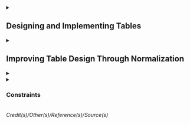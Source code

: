
<details><summary>

## Designing and Implementing Tables</summary>

Schema is similar a namespace. `dbo` is the default schema. If the schema it's not especified, the `dbo` will be the schema.  

Table requires a name. There is no table without column. Column requires names and data types. There are constraints.  
- Primary Key - Used to define the primary key which must be unique over all the rows the table will hold.  
- Nullability - The nullability constraint indicates whether it is acceptable for a column to ever have null value for some row. Since there are at least four names required, let's see what SQL Server names can be.  


Names in Sql Server should follow 4 rules for regular identifiers  
- Must begin with a *Letter*, *Underscore (_)*, *At sign (@) has special meaning* or *Number sign (#) has special meaning*.  
- After the first letter, it could contain *Letter*, *Decimal numbers* or *@,$,# or _*.   
- Regular identifiers must not be a T-SQL reserved word.  
- May not contain embedded spaces or special characters.  

Exception rules  
- Rule breakers enclosed in brackets *[]*.  
- An identifier cannot be longer than 128 characters.  


<details><summary> 

### Data Types
</summary>

### Textual Data  

|Type|Length|Data|Uses|  
|-|-|-|-|  
|char(n)|n = 1...8000 - Fixed Length|Non-unicode|This data type always takes n bytes per row. Use it if most of your columns will have the same or mostly the same length or if the length is less than 3. Doing so will ensure less wasted space when compared to the next type.|  
|varchar(n)|n = 1...8000 - Variable Length varchar(max)|Non-Unicode|This is an efficient data type for highly variable data only using the actual data length per row. Names and addresses usually fall into this category. varchar(max) can hold up to 2 GB per column. However, this data type can use more disk space leading to extra I/O. Use it sparingly|  
|nchar(n)| n = 1...4000 - Fixed Length| Unicode|The storage size used is two times n bytes. Use for uniform length or short length character data that requires Unicode. Most systems that store text in multiple languages need Unicode for example.|  
|nvarchar(n)| n = 1...4000 - Variable Length| Unicode|Use it as you would varchar(n) but for circumstances that require Unicode. Nvarchar(max) is similar to varchar(max) and can hold up to 1 GB of characters, since with Unicode data, 2 bytes are used for each character.|  
|text| | | |
|ntext| | | |

### Integer Data

|Type|Length|Usage|
|-|-|-|
|tinyint|0 to 255 1byte| They are handy when you know you have a small set of integer values to store.|
|smallint|-2^15 to 2^15 - 1 2bytes|A value of about -32k to +32k|
|int| -2^31 to 2^31 - 1 4bytes|A value of approximately plus or minus 2.1billion in English System.|
|bigint| -2^63 to 2^63 -1 8bytes|A value approximately of 9.2 sextillion in the English system.|


### Decimal Data

|Type|Length|Comment|
|-|-|-|
|decimal[(p,s)] and numeric[(p,s)]| -10^38 + 1 to 10^38 -1 5 to 17bytes| p = precision is the total number of digits that will be stored ignoring the decimal point s = scale is the number of digits that will be stored to the right of the decimal point. They are optional. The default is p = 18 and s = 0. Decimal and Numeric are synonyms|
|money| 4 decimal places -922337203685477,5808 to 922337203685477,5807 8bytes|SQL Server stores the numeric value only, not the currency symbol|
|smallmoney| 4 decimal places -214748,3648 to 214748,3647 4bytes|Same as money but with a precision of 10. Money types are unique to SQL Server|


### Date Data

|Type|Length|Comments|
|-|-|-|
|date|0001-01-01 to 9999-12-31 3bytes||
|time[(n)]|n = 0 to 7 5bytes|Store times of the day. n = number of fractional seconds to be stored. The default is 7, which stores times as precise as 100 nano seconds. Regardless of the fractional seconds, this type takes 5 bytes to store.|
|datetime|Jan 1, 1753 to Dec 31, 9999 8bytes|is an older data type in SQL Server with definite limits. The date part cannot hold any date before January 1, 1753, and the time part is in 1/1000 of a second, but due to rounding is not stored exactly at that precision. The system stored values are always rounded to increments of .0, .003, or .007 seconds.|
|smalldatetime|Jan 1, 1900 to Jun 6, 2079 4bytes|Does not store fractional seconds|
|datetime2(n)|0001-01-01 to 9999-12-31 6 to 8bytes|Is like the date type combined with the time type. And as with the time type, you can specify the precision of fractional seconds with a default of 7 digits or 100 nanoseconds. And depending on the precision, 6, 7, or 8 bytes are required to store this type.|
|datetimeoffset(n)|0001-01-01 to 9999-12-31 10bytes|Combines datetime2 with a time zone. The ranges of dates and times are the same as for the datetime2 type, and this type always takes 10 bytes to store.|



### Binary strings Types
- binary  
- varbinary  
- image  

### Other data types
- cursor  
- geography (spatial type)   
- geometry (spatial type)  
- hierarchyid  
- json  
- rowversion  
- sql_variant  
- table  
- uniqueidentifier  
- xml  

</details>

### Creating Table

Script to create the database
```sql
CREATE DATABASE <Database name>
GO
```

Show the entry for BobsShoes in the system tables
```sql
SELECT * FROM sys.databases WHERE name = 'BobsShoes';
```


Another thing creating a database does is put files in the file system. The system stored procedure sp_helpfile will display them. This script below will show the filegroup. 
```sql
-- Show the layout of the files for the database
EXEC sp_helpfile;
GO
```
You can see that two files were created, one for data and one for the log. Also note the filegroup names. `PRIMARY` is the default filegroup created If you don't specify one explicitly. 
 
 
Using schemas for user tables is a good practice. Apart from the convenience of having the extra namespaces schemas provide, they're also great for managing security and granting and restricting access. 
```sql
-- Create schema for Bobs Orders
CREATE SCHEMA Orders 
    AUTHORIZATION dbo;
GO
```
 

Now you can create multiple filegroups and put multiple files in each one. The best practice is to put the data in log files on separate drives. The reason is simple. Separating them reduces contention on any one drive and spreads the load around. These commands will do that and set up separate files for data and logs. 
Note that there are actually three names at play here. The first is the name of the filegroup. The second is the logical name of the file as SQL Server refers to it. Think of it as a nickname for the file. And, lastly, the physical name of the file as it exists on the file system. Note the difference between the file types; `.mdf` is used for data files, and `.ldf` is used for log files. And if you have multiple data files, then they would take the file type `.ndf`. Keeping the names in sync is not required.  
```sql
-- Create new filegroups for data and logs

ALTER DATABASE BobsShoes
    ADD FILEGROUP BobsData;
ALTER DATABASE BobsShoes
    ADD FILE (
       NAME = BobsData,
       FILENAME = 'C:\SQLFiles\BobsShoes\BobsData.mdf'
    )
    TO FILEGROUP BobsData;
 
ALTER DATABASE BobsShoes
    ADD LOG FILE ( 
        NAME = BobsLogs,
        FILENAME = 'D:\SQLFiles\BobsShoes\BobsLog.ldf'
    );

GO 
```
Still for standard environments, keeping names in correspondence is a good practice. A filegroup can also have more than one file in it, which can also be helpful for performance tuning in some environments. As well, I could create a separate filegroup for any indexes using similar commands. 
 
 
The next thing to do is create the order tracking table itself. Putting together the needed columns with the data types we want, I can construct a CREATE TABLE statement. From the top, the `USE` command enters the context of the database we just created, BobsShoes. The `GO` command is called a batch separator. Basically commands you write are not sent to the server until a GO command is reached or the end of the input, whichever comes first. 
This begins with the command `CREATE TABLE`, followed by the new table name. Then in parenthesis the list of columns to be created is written. Most of these are the result of the data requirements and types I just reviewed, although there are a couple of new things.  
`IDENTITY`, This property means that whenever a new row is inserted into this table, a new order ID is created. SQL Server tracks the current value of an IDENTITY column in its metadata for the table, and there can be only one such column per table. The values in parentheses are the seed or start value and an increment value. In this case, the start value is set to 1 as is the increment. Because these are the defaults, I can actually leave them out. However, I believe that explicit is better than implicit, so I've included them here.   
`NOT NULL` on most of the columns and NULL on a few of them. This is actually a constraint. Columns marked as NOT NULL must always hold a value. An attempt to insert or update rows with NULL values for these columns will cause an error. And `NULL`, on the other hand, means that NULL values are okay. The delivery date is not known until delivery, so a NULL is permitted. The TotalPrice column is defined using an expression. This is called a `computed column`. Also, this column as defined here is not stored in the database. It is computed every time it is selected. You can force the expression result to be stored by adding a keyword `PERSISTED`, which I've commented out for this example. And the data type for a completed column is inferred from the expression.     
I mentioned that I wanted to use BobsData as the filegroup to hold the data for the order tracking table. Also, I've added a table option for `DATA_COMPRESSION` I recommend you compress most tables and have a good reason if you choose not to. While it does cost CPU cycles to compress and decompress the data, it saves on I/O and the CPU cycles needed to handle that extra I/O. The trade-off is almost always worth it. Here I've specified PAGE level compression. ROW level compression is also available. And note that before SQL Server 2016, data compression was only available in the enterprise edition.
```sql
USE BobsShoes;
GO

CREATE TABLE Orders.OrderTracking (
    OrderId int IDENTITY (1,1) NOT NULL,
    OrderDate datetime2(0) NOT NULL,
    RequestedDate datetime2(0) NOT NULL,
    DeliveryDate datetime2(0) NULL,
    CustName nvarchar(200) NOT NULL,
    CustAddress nvarchar(200) NOT NULL,
    ShoeStyle varchar(200) NOT NULL,
    ShoeSize varchar(10) NOT NULL,
    SKU char(8) NOT NULL,
    UnitPrice numeric(7, 2) NOT NULL,
    Quantity smallint NOT NULL,
    Discount numeric(4, 2) NOT NULL,
    IsExpedited bit NOT NULL,
    TotalPrice AS (Quantity * UnitPrice * (1.0 - Discount)), -- PERSISTED
) 
ON BobsData 
WITH (DATA_COMPRESSION = PAGE);
GO
```

First, it enters the context of the target database, BobsShoes. Then using the ALTER TABLE command, a constraint is added. PK_OrderTracking_OrderId is the name of the constraint. It is defined as a PRIMARY KEY constraint on the OrderId column. I like to use a convention for constraint names where the first two characters are the type of the constraint, so PK for PRIMARY KEY, followed by the name of the table, followed by the columns in the constraint. Note that like table names, constraint and index names must be unique in the database schema. With this constraint in place, SQL Server will stop any attempt to overwrite the OrderId column with a duplicate value. 
This also ensures that the table is a proper relation since at least one column is unique for every row in the table. **Sometimes there's a little confusion around key constraints and indexes**. A key constraint is implemented by SQL Server by creating a matching or backing index. This makes checking the constraint efficient. Also, I could've put an ordinary index on the same column in this table, but it would not have been a constraint. **Constraints and indexes are not the same thing**, but they can support each other. A backing index is always built to support a key constraint. There are more options that can be specified for columns than I've shown here. Some I'll cover later in the modules on normalization and constraints. One, I think worth covering at this point, is collation. Let's look at that.
```sql
USE BobsShoes;
GO

ALTER TABLE Orders.OrderTracking 
ADD CONSTRAINT PK_OrderTracking_OrderId
    PRIMARY KEY (OrderId)
        ON [BobsData];
GO
```

`Collations` Specifies the bit patterns that represent each character in the data set. Collations also determine the rules that sort and compare data. You can specify collations at the instance, database, column, and expression level. SQL Server stores character data as either Unicode or non-Unicode. These map to the data types nchar and varchar and char/varchar respectively. If not specified at the column level, it uses the database collation. If not specified at the database level, it is inherited from the instance, and the instance collation is defined during setup. You can also specify collation on an expression, for example, when doing a comparison. Collations provide sorting rules, case sensitivity, and accent sensitivity properties. For non-Unicode types like char and varchar, collation also dictates the code page to be used and the set of characters available. Now let's go back to Data Studio and explore the collations in the BobsShoes database.

```sql
-- Show the collation configured on the instance
SELECT SERVERPROPERTY('collation') AS DefaultInstanceCollationName;

--SQL_Latin1_General_CP1_CI_AS -> CI_AS = Case Insensitive and Ascent Sensitive

-- Show the collation configured on the database
SELECT DATABASEPROPERTYEX(DB_NAME(), 'collation') AS DatabaseCollationName;

-- Show the collation for all the columns in the OrderTracking table
SELECT name AS ColumnName, collation_name AS ColumnCollation
    FROM sys.columns 
    WHERE object_id = OBJECT_ID(N'Orders.OrderTracking'); 

-- Show the description for the collation
SELECT name, description 
    FROM sys.fn_helpcollations()
    WHERE name = N'SQL_Latin1_General_CP1_CI_AS'; 

-- Show SQL collations not containing 'LATIN'
SELECT name, description 
    FROM sys.fn_helpcollations()
    WHERE name LIKE N'SQL_%' AND name not like N'SQL_Latin%';     

-- Change the customer column to a Scandinavian collation.
ALTER TABLE Orders.OrderTracking
    ALTER COLUMN CustName nvarchar(200) 
        COLLATE  SQL_Scandinavian_CP850_CI_AS 
        NOT NULL;
```

</details>

<details><summary>

## Improving Table Design Through Normalization  
</summary>

##### Normalization is the process of organizing a database to reduce redundancy and improve data integrity.   
https://database.guide/what-is-normalization/  

##### Objetives  for Data Normalization  
- Eliminate Anomalies.  
- Reduce the need for restructuring tables as new requirements or data are added.  
- Make the relational model provide more information to users.  
- Make the tables in the database less sensitive to statistics from queries, especially when those statistics are liable to change.   


##### 1NF  
Has 3 simple rules.  
- There must be only one value per table cell where is the intersection of a row and a column. 
- There must be one table per set of related data.  
- Each row must be unique. Usually attained by introducing a primary key, which enforces uniqueness. A primary key must be unique and not null.    

An `IDENTITY` column is guaranteed to be unique for the table, which will help satisfy rule three. To fully satisfy rule three, tables have a PRIMARY KEY defined.
A `PRIMARY KEY` is a type of constraint and simply means no duplicates. A PRIMARY KEY is a constraint. In general, `constraints` are used by SQL Server to preserve data and referential integrity by prohibiting operations that will violate the constraints.  
The indexes created for PRIMARY KEY constraints are sometimes called backing indexes. They are not strictly required for rule three, but make it faster for SQL Server to check for duplicates since the alternative would be to read the entire table every time you had to insert a new row just to be sure there are no duplicates.
The `clustered` property, says that the table data is ordered by the clustering key. Since table data can only be ordered one way, there can only be one clustered index. There is another type of index called `nonclustered` that does not impose any order to the table data.

##### 2NF   
Builds upon the first.  
- The database must be in first normal form or 1NF
- The second rule states that only single column primary keys are allowed. Well, actually the requirement is stated like this, no non-key attributes should be dependent on any proper subset of the key. Although it's possible to satisfy this rule with a composite key, if there are no composite keys, then the only proper subset is the empty set. That implies a single column primary key, which is the standard approach to this problem. And this will mean a change to the Stock table we just built since its composite key is comprised of two columns, the SKU and the Size. But if I change that, I will also have to change the OrderItems table, which refers to the Stock table by those same two column. Let's see that in the next demo.

##### 3NF  
- The database must be in second normal form or 2NF. The second rule states that column values should only depend upon the key. This also implies that for any table in 3NF, an update to one column should not cause an update to another column unless that other column is a key. A memorable way to describe 3NF is captured in this quote from Bill Kent, who wrote a guide to normal forms back in 1983. He said, "Every non-key must provide a fact about the key, the whole key, and nothing but the key. " Any column in the table that is not part of the table key is a non-key. These are usually called attributes in relational language. So there should be no column that is not dependent on the key.

##### Other Normal Forms  
BCNF - Boyce Codd normal form (3.5)  
4NF  
5NF  
6NF  

</details>


<details><summary>

<details><summary>

### Constraints
</summary>

Ensuring Data Integrity with Constraints


Using `NULL` and `DEFAULT` Constraints
Part of E. F. Codd's original work on relational databases included a special marker for the absence of a value. We call that marker `null`. A value may be absent because it is unavailable or because it is inapplicable. ***Tony Hoare's billion-dollar mistake***
A `DEFAULT` constraint is used to provide a default value for a column. The default value will be added to all new records if no other value is specified. This can help when a column has a NOT NULL constraint. If a DEFAULT constraint is also specified, and if you don't know the value of that column when a new row is inserted, the default will be used instead. Defaults can be constants like strings or numbers and can also be function calls, which can be quite useful.   

Demo 1 - NULL and DEFAULT Constraints
It begins with the ALTER TABLE command and specifies the table to be changed. Then there is an ADD CONSTRAINT subcommand. This command takes an optional constraint name. I highly recommend that you give proper names to all your constraints, including default constraints. If you don't, SQL Server will assign one with a random number on the end. I name them similar to the way I name key constraints. Start with DF, then add the table and column name and a brief hint as to what the default will be, a call to the Getdate function in this case. 
```sql
-- Add default constraint for the OrderDate

ALTER TABLE Orders.Orders
    ADD CONSTRAINT DF_Orders_OrderDate_Getdate 
        DEFAULT GETDATE() FOR OrderDate;
```
The next section indicates what the type of the constraint is, hence the word DEFAULT. That is followed by the default value, a call to the GETDATE function in this case. Finally, we identify the call in the constraint will be applied to. That's what `FOR OrderDate` means. In fact, you cannot alter a constraint. You have to drop it and recreated it, like this.
And that is the rule for all constraints, not just default constraints.
```sql
 -- Alter a default constraint, this instruction won't work

 ALTER TABLE Orders.Orders
    ALTER CONSTRAINT DF_Orders_OrderDate_Getdate 
        DEFAULT GETDATE()+1 FOR OrderDate;

-- Alter a default constraint, the right way

ALTER TABLE Orders.Orders
    DROP CONSTRAINT DF_Orders_OrderDate_Getdate;

 ALTER TABLE Orders.Orders
    ADD CONSTRAINT DF_Orders_OrderDate_Getdate_Plus_1
        DEFAULT GETDATE()+1 FOR OrderDate;
```

Implementing the PRIMARY KEY Constraint
SQL Server implements the PRIMARY KEY constraint with a backing index. And therein lie a few choices. The first choice is an important one. Since the primary key is backed by an index, what kind of index should that be? There are two choices--`clustered` and `nonclustered`.
Clustered indexes sort and store data rows in the table based on their key values. These are the columns included in the index definition. These keys are stored in a special structure called a B-tree that enables SQL Server to find the row or rows associated with the key values quickly and efficiently. There can be only one clustered index per table, however, because the data rows themselves can be stored in only one order. 
If a table has no clustered index, it is called a heap. Data rows are stored wherever they fit in no particular order. This is why we say that a table is either a clustered index or a heap. It has to be one or the other. Now if your primary key is an identity column on a clustered index, like I've been using for Bob's Shoes order system, this means that new rows, which get new ever-increasing identity values, will always be inserted at the end of the data and that the data is always in order of the ID. Since SQL Server maintains a clustered index in sorted order, it means less I/O when inserting new rows and when reading the table in the order of the identity column. On the other hand, if your application mainly reads from a table in a different order other than that of the identity column, this can mean more jumping around the disk to get the rows you want. For example, if you're producing a report of customers, chances are you want to keep that report in the order of the customers' names, not their IDs. So before you just take the default and use a clustered index for your primary key, take a look at the alternative.

Using Index Types and the UNIQUE Constraint
Nonclustered indexes have a structure separate from the data rows. A nonclustered index contains the nonclustered index key values, and each key value entry has a pointer to the data row that contains the key-value. That data row may be part of a clustered index or a heap. Like clustered indexes, the nonclustered index structure is stored as a B-tree for efficient retrieval. Nonclustered indexes do not affect data rows when changes happen to the index. Only the index structure is affected, and usually that is a small fraction of the size of the data rows. And nonclustered indexes might also include some of the data columns. This option can reduce I/O for columns that are frequently accessed using the nonclustered index. 

A `UNIQUE` constraint makes sure that there are no duplicate values of a column or columns independently of the primary key. One difference with primary keys is that the UNIQUE constraints allow for the value null. However, since this constraint enforces uniqueness, there can be only one null value per index column. UNIQUE constraints are ideal for business keys in tables where the primary key is a surrogate key such as an integer column with the IDENTITY property. A UNIQUE constraint can also be referenced by a foreign key. And like primary keys, UNIQUE constraints are backed by an index. That means you need to decide if that should be a clustered or nonclustered index.


Mixing up the PRIMARY and UNIQUE constraints with the two index types, clustered and nonclustered. It has just two columns, an ID and the salutation itself. Here I've modified the definition we had by adding a UNIQUE constraint. Notice that it looks like a PRIMARY KEY constraint. And you should give it a name. I'm using the prefix UQ here to identify my constraint as a UNIQUE constraint, then the keyword UNIQUE followed by the type of index. If the type of index is not specified, a UNIQUE constraint defaults to a nonclustered index and a primary key to a clustered index unless there is already a clustered index, in which case a primary key will be backed by a nonclustered index.
You may be worried about putting a UNIQUE constraint on the IDENTITY column since UNIQUE constraints allow nulls. However, this also has the NOT NULL constraint so that property is still enforced. Also, SQL Server will never generate a null for a new identity value. In the Customers table definition that follows, a FOREIGN KEY reference does not care whether the reference is the PRIMARY KEY or UNIQUE constraint. Either will do. 

```sql
-- "Normal" primary key and unique constraints

CREATE TABLE Orders.Salutations (
    SalutationID int IDENTITY(1,1) NOT NULL                             
        CONSTRAINT PK_Salutations_SalutationID  -- Defaults to system-generated name
            PRIMARY KEY CLUSTERED,             
    Salutation varchar(5) NOT NULL
        CONSTRAINT UQ_Salutations_Salutation    -- Defaults to system-generated name
            UNIQUE NONCLUSTERED                 
);

-- Switching the index types

DROP TABLE IF EXISTS Orders.Salutations;
CREATE TABLE Orders.Salutations (
    SalutationID int IDENTITY(1,1) NOT NULL
        CONSTRAINT UQ_Salutations_SalutationID 
            UNIQUE CLUSTERED,
    Salutation varchar(5) NOT NULL
        CONSTRAINT PK_Salutations_Salutation 
            PRIMARY KEY NONCLUSTERED
);
```

Added a unique index on that (StockSKU and StockSize) as a new table constraint. It must be done this way since two columns are involved.  
This is an example of a index (UQ_Stock_StockSku_StockSize) not being the primay key in fact, but is still a index though. And the primary key is a surrogate column (StockId)
```sql
CREATE TABLE Orders.Stock (
    StockID int IDENTITY(1,1) NOT NULL -- Surrogate column
        CONSTRAINT PK_Stock_StockID PRIMARY KEY CLUSTERED, 
    StockSKU char(8) NOT NULL,
    StockSize varchar(10) NOT NULL,
    StockName varchar(100) NOT NULL,
    StockPrice numeric(7, 2) NOT NULL, 
        CONSTRAINT UQ_Stock_StockSKU_StockSize 
            UNIQUE NONCLUSTERED (StockSKU, StockSize) -- Business Key    
);

```



More About Foreign Key Constraints
A foreign key works by building and enforcing a link between two tables. This link controls the data that can be stored in the foreign key table. The link is controlled by referencing a primary or unique key in a base table from a referencing table with the same columns as the key in the base table. The OrderItems table references the Orders table by including the OrderId, and the OrderItems table refers to the Stock table by another foreign key.  
Foreign key definitions on those columns enforce the links. Foreign keys help preserve referential integrity. For example, in the OrderItems table, I cannot add a new row referencing a nonexistent OrderId. Also, I cannot delete or update the key in the base table since it is bound by the FOREIGN KEY constraint, but this can be a problem in some situations. For example, suppose Bob's Shoes stopped carrying brown sandals in size 17. No problem, you say. Just delete that row from the Stock table. Well, suppose there is an existing order for just that shoe in just that size. There are a few options. Issue an error message and stop the deletion leaving an order for a discontinued product, delete the OrderItems that match that Stock item, or perhaps replace the FOREIGN KEY reference in the OrderItems table with a null. The rules for handling this situation and others like it are known as cascading referential integrity. 
```sql
CREATE TABLE Orders.Orders (  
    OrderID int IDENTITY(1,1) NOT NULL
        CONSTRAINT PK_Orders_OrderID PRIMARY KEY,
    OrderDate date NOT NULL,
    OrderRequestedDate date NOT NULL,
    OrderDeliveryDate datetime2(0) NULL,
    CustID int NOT NULL
        CONSTRAINT FK_Orders_CustID_Customers_CustID 
            FOREIGN KEY REFERENCES Orders.Customers (CustID),
    OrderIsExpedited bit NOT NULL
 );

CREATE TABLE Orders.OrderItems (
    OrderItemID int IDENTITY(1,1) NOT NULL
        CONSTRAINT PK_OrderItems_OrderItemID PRIMARY KEY,
    OrderID int NOT NULL
        CONSTRAINT FK_OrderItems_OrderID_Orders_OrderID
            FOREIGN KEY REFERENCES Orders.Orders (OrderID),
    StockID int NOT NULL
        CONSTRAINT FK_OrderItems_StockID_Stock_StockID
            FOREIGN KEY REFERENCES Orders.Stock (StockID),
    Quantity smallint NOT NULL,
    Discount numeric(4, 2) NOT NULL
);

```

Options of FOREIGN KEY Constraints when deleting the foreign key
- Cascade Option - Means to update any referencing tables with the changes made to the referenced table.   
- NO ACTION - Means do not allow the delete or update, which means throw an error and leave things as they are. This is the default setting.   
- SET NULL - Means set the foreign key values to null if the corresponding row in the base table is updated or deleted. For this constraint to execute, the foreign key columns must be nullable.  
- SET DEFAULT as the name implies sets the foreign key values to their default values when the corresponding row of the base table is updated or deleted. If no default is defined and the column is nullable, the value is set to null. One difference between primary keys and foreign keys is that with foreign keys, the backing index is not automatically created. However, creating such an index is recommended in many situations.

Introducing CHECK Constraints
A CHECK constraint is a way of declaring limits and validations on data inserted to or updated in a table. Since the CHECK constraint is part of the table definition, it is automatically performed by SQL Server.  Can be defined at the column and table levels. And you can have as many as you need or want. Internally all CHECK constraints are table constraints, but SQL Server accepts simplified syntax when CHECK constraints are defined at the column level. The basic parts of a CHECK constraint are its name and the condition to be checked. The condition must evaluate to a Boolean expression, true or false. The expression can be any valid T-SQL expression including comparisons, membership tests using IN, function calls, and anything else you can dream up as long as it evaluates to true or false. One type of expression not supported by SQL Server or by the majority of commercial databases is a query, that is, your check condition cannot contain a SELECT statement even though that is included in the ANSI SQL standard. However, you could call a function that does contain a SELECT statement.  

=====Organizar daqui pra baixo
Demo 4 - Using CHECK Constraints
Here I've put a few CHECK constraints on our tables, starting with the Salutations table. A salutation is useless if it is blank. So I've got a CHECK constraint to prevent that. Note the name I used. It explicitly states the rule being checked. Now let me try to violate it. See the error message. It includes the name of the constraint being violated. Now let me do that again using a system-generated name. Just how useful is that error message? You'd have to dig in to the table definition to find out what's really wrong. Now let me try a table constraint. Bob just told me that the stock item description must be different from the SKU. Here's one way I could do that. I need to use a table constraint since two columns are involved. And if I try to violate that constraint, SQL Server stops me. Next, let's pretend that Bob is really picky about his customers. He only accepts customers from the US, the UK, and Canada. To control that, I can use this CHECK constraint, which tests membership using an IN clause. For the last example, I'll pretend that in order to validate an order, I have to do some fancy date checks. To do that, I've created a scalar function that returns a 1 or a 0 to represent true or false. In this case, true means the dates pass the test. My new CHECK constraint calls the function and checks the result. Let me try to violate it. Foiled again. So CHECK constraints work with functions too. A scalar function can do a lot, including querying other tables. A word or two of caution is in order though. The first caution is about performance. If a scalar function used in a CHECK constraint uses queries that involve large tables or complex joins, don't be surprised if the time to insert or update a row increases. That doesn't mean don't use functions or functions with long queries. After all, if you did the same work in your application logic, it could run just as long. The second caution is this. If you use a function in a CHECK constraint, and you later change the function so that it returns different results, SQL Server will not automatically reject the constraint. You need to do that manually. There's an ALTER TABLE command for that that tells SQL Server to explicitly CHECK a constraint. Here's an example. The challenge may be that you have a helper function used in CHECK constraints in many table definitions. If that helper function changes, you'll need to find all the places it is referenced to recheck the constraints and verify that the change to the function does not break anything. Now there are lots of opportunities to add CHECK constraints to the tables in Bob's Shoes order system. This would be a great time to pause this video and write some of your own. Some things you might want to check. Can the number of items ordered be less than 1? Can a delivery date precede the OrderDate? Can you write a CHECK constraint to verify shoe sizes for the Stock table. Or how about a constraint to verify country names using current world ISO standards? And can a price or discount be negative? Well, give those a shot, and I'll see you later.

Options for Defining CHECK Constraints
To complete this look at constraints, let's review the major statements you will need. You can add constraints when you create a table. They can be specified at either the column level or the table level. Remember to use a table constraint if two or more columns are involved. You can have multiple constraints per column or table in either location. The only exceptions are FOREIGN KEY constraints, which cannot be used with temporary tables or table variables. You can add new constraints at any time using the ALTER TABLE ADD CONSTRAINT command. Both column and table constraints can be added this way. By default, SQL Server will check the table against the newly added constraint. The optional parameter with no check will add the constraint without checking the table. The default is to check that there are no constraint violations and issue an error message if any are found. If you no longer need a constraint, you can remove it using the ALTER TABLE DROP CONSTRAINT command. You also need this to change a constraint since there is no ALTER CONSTRAINT command. Changing constraints always means dropping and re-creating them. By the way, if you drop a key constraint backed by a clustered index, the table becomes a heap. If you need to temporarily disable a constraint, use the ALTER TABLE NOCHECK CONSTRAINT. You might do this, for example, when bulk inserting data known to be good, and the constraint slows down the INSERT operation enough to be a problem. Note that you can only disable FOREIGN KEY and CHECK constraints, not other constraint types. You can re-enable or disable a constraint with the ALTER TABLE CHECK CONSTRAINT command. If you want to also reject the constraint, add the WITH CHECK option to the command. For example, you might use WITH CHECK after modifying a function used in a check constraint or to verify FOREIGN KEY constraints. The ALTER commands all need a constraint name, but you can also use the keyword ALL to perform the action to all constraints at once.

Summary
In this module, we look at the six types of constraints available out of the box in SQL Server. I first reviewed the NULL and NOT NULL constraints, when to use them, and a little about the controversies regarding THEM. I typically use the NULL constraint only on columns where the data may not be available until a later time and no suitable default exists. The DEFAULT constraint is perfect for nullable columns where there is a suitable default. Note that all tables should have a PRIMARY KEY constraint. Otherwise, your database is not in third normal form, considered the baseline for good database design. I also showed you the UNIQUE constraint and how that can be used to ensure uniqueness on a business key if the primary key is a surrogate key. But, of course, there are many other uses. The section on FOREIGN KEY constraints showed different methods to handle FOREIGN KEY references when corresponding parent rows are deleted or updated. Cascade and update are perhaps the most used options. Finally, I showed you the CHECK constraint and how you can use it to enhance data integrity while reducing application code. Well, for this course, we finished with table definitions. However, I have not covered all table types and options. In fact, some of them deserve courses on their own. What I have covered, however, is enough for the bulk of what a typical database developer will need for table and database design. In the next module, I'm going to start talking about a related topic, Views, which are projections of existing tables. See you there!

Designing View to Meet Business Requirements
Introducing Views
</details>

###### Credit(s)/Other(s)/Reference(s)/Source(s)</summary>  

Paper: A relational model of data for large shared data bansk (Codd, Edgar Frank)

</details>